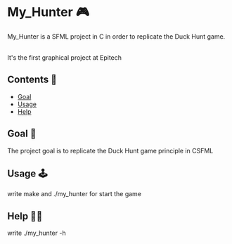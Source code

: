 
# My_Hunter 🎮

My_Hunter is a SFML project in C in order to replicate the Duck Hunt game.

<br />It's the first graphical project at Epitech


## Contents 📌

 - [Goal](https://github.com/Thorf1nn/my_hunter/blob/main/README.md#goal-)
 - [Usage](https://github.com/Thorf1nn/my_hunter/blob/main/README.md#usage-)
 - [Help](https://github.com/Thorf1nn/my_hunter/blob/main/README.md#help-)


## Goal 🎯

The project goal is to replicate the Duck Hunt game principle in CSFML 

## Usage 🕹

write make and ./my_hunter for start the game

## Help 👋🏻

write ./my_hunter -h
